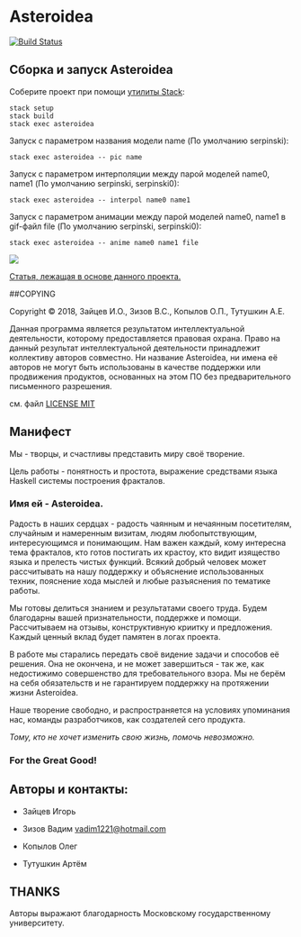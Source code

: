 # Ast**e**roidea

[![Build Status](https://travis-ci.org/cmc-haskell-2018/asteroidea.svg?branch=master)](https://travis-ci.org/cmc-haskell-2018/asteroidea)

## Сборка и запуск Asteroidea

Соберите проект при помощи [утилиты Stack](https://www.haskellstack.org):

```
stack setup
stack build
stack exec asteroidea
```
Запуск с параметром названия модели name (По умолчанию serpinski):
```
stack exec asteroidea -- pic name
```
Запуск с параметром интерполяции между парой моделей name0, name1 (По умолчанию serpinski, serpinski0):
```
stack exec asteroidea -- interpol name0 name1
```
Запуск с параметром анимации между парой моделей name0, name1 в gif-файл file (По умолчанию serpinski, serpinski0):
```
stack exec asteroidea -- anime name0 name1 file
```
![](/other/aster.gif)

[Статья, лежащая в основе данного проекта.](http://flam3.com/flame.pdf)

##COPYING

Copyright © 2018, Зайцев И.О., Зизов В.С., Копылов О.П., Тутушкин А.Е.

Данная программа является результатом интеллектуальной деятельности, которому предоставляется правовая охрана.  Право на данный результат интеллектуальной  деятельности принадлежит коллективу авторов совместно. Ни название Asteroidea, ни имена её авторов не могут быть использованы в качестве поддержки или продвижения продуктов, основанных на этом ПО без предварительного письменного разрешения.

см. файл [LICENSE MIT](/LICENSE)

## Манифест

Мы - творцы, и счастливы представить миру своё творение.

Цель работы - понятность и простота, выражение средствами языка Haskell системы построения фракталов.

### Имя ей - Asteroidea.

Радость в наших сердцах - радость чаянным и нечаянным посетителям, случайным и намеренным визитам, людям любопытствующим, интересующимся и понимающим. Нам важен каждый, кому интересна тема фракталов, кто готов постигать их крастоу, кто видит изящество языка и прелесть чистых функций. Всякий добрый человек может рассчитывать на нашу поддержку и объяснение использованных техник, пояснение хода мыслей и любые разъяснения по тематике работы.

Мы готовы делиться знанием и результатами своего труда. Будем благодарны вашей признательности, поддержке и помощи. Рассчитываем на отзывы, конструктивную криитку и предложения. Каждый ценный вклад будет памятен в логах проекта.

В работе мы старались передать своё видение задачи и способов её решения. Она не окончена, и не может завершиться - так же, как недостижимо совершенство для требовательного взора. Мы не берём на себя обязательств и не гарантируем поддержку на протяжении жизни Asteroidea.

Наше творение свободно, и распространяется на условиях упоминания нас, команды разработчиков, как создателей сего продукта.

*Тому, кто не хочет изменить свою жизнь, помочь невозможно.*

### For the Great Good!

## Авторы и контакты:

- Зайцев Игорь

- Зизов Вадим     vadim1221@hotmail.com

- Копылов Олег

- Тутушкин Артём

## THANKS

Авторы выражают благодарность Московскому государственному университету.

